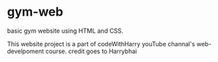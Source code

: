 # gym-web
basic gym website using HTML and CSS.

This website project is a part of codeWithHarry youTube channal's web-develpoment course.
credit goes to Harrybhai
